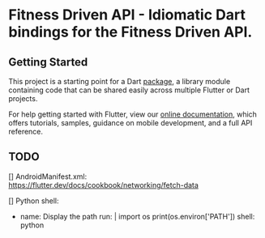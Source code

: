# Fitness Driven API - Idiomatic Dart bindings for the Fitness Driven API.

## Getting Started

This project is a starting point for a Dart
[package](https://flutter.dev/developing-packages/),
a library module containing code that can be shared easily across
multiple Flutter or Dart projects.

For help getting started with Flutter, view our 
[online documentation](https://flutter.dev/docs), which offers tutorials, 
samples, guidance on mobile development, and a full API reference.


## TODO
[] AndroidManifest.xml: https://flutter.dev/docs/cookbook/networking/fetch-data

[] Python shell:
- name: Display the path
    run: |
      import os
      print(os.environ['PATH'])
    shell: python